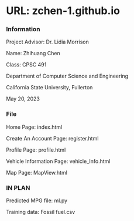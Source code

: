 # URL: zchen-1.github.io
### Information ###

Project Advisor: Dr. Lidia Morrison

Name: Zhihuang Chen

Class: CPSC 491

Department of Computer Science and Engineering

California State University, Fullerton

May 20, 2023


### File ###

Home Page: index.html

Create An Account Page: register.html

Profile Page: profile.html

Vehicle Information Page: vehicle_Info.html

Map Page: MapView.html


### IN PLAN ###

Predicted MPG file: ml.py

Training data: Fossil fuel.csv

